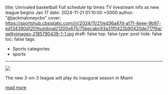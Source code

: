 title: Unrivaled basketball Full schedule tip times TV livestream info as new league begins Jan 17
date: 2024-11-21 01:10:00 +0000
author: "@jackmaloneycbs"
cover: https://sportshub.cbsistatic.com/i/r/2024/11/21/ed36a47d-af7f-4eee-9b97-ed134390d12f/thumbnail/1200x675/75becabc93a31f0422b90420de717f9a/gettyimages-2185790439-1-1.jpg
draft: false
top: false
type: post
hide: false
toc: false
tags:
  - Sports
categories:
  - sports
---

![](https://sportshub.cbsistatic.com/i/r/2024/11/21/ed36a47d-af7f-4eee-9b97-ed134390d12f/thumbnail/1200x675/75becabc93a31f0422b90420de717f9a/gettyimages-2185790439-1-1.jpg)

The new 3-on-3 league will play its inaugural season in Miami

[read more](https://www.cbssports.com/wnba/news/unrivaled-basketball-full-schedule-tip-times-tv-livestream-info-as-new-league-begins-jan-17/)
